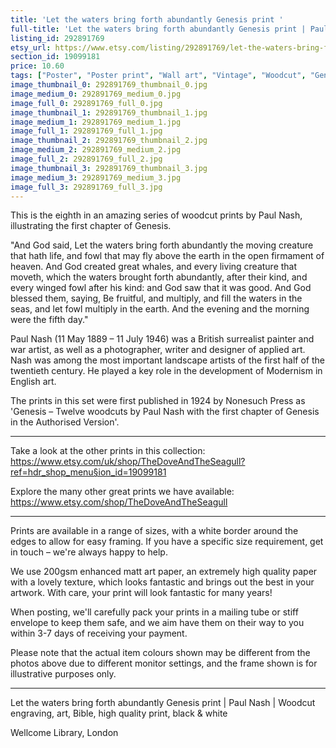 ```yaml
---
title: 'Let the waters bring forth abundantly Genesis print '
full-title: 'Let the waters bring forth abundantly Genesis print | Paul Nash |  Woodcut engraving, art, Bible, high quality print, black & white'
listing_id: 292891769
etsy_url: https://www.etsy.com/listing/292891769/let-the-waters-bring-forth-abundantly?utm_source=site&utm_medium=api&utm_campaign=api
section_id: 19099181
price: 10.60
tags: ["Poster", "Poster print", "Wall art", "Vintage", "Woodcut", "Genesis", "Black and white", "Bible", "Paul Nash", "Engraving", "Creation", "Modern art", "High quality print"]
image_thumbnail_0: 292891769_thumbnail_0.jpg
image_medium_0: 292891769_medium_0.jpg
image_full_0: 292891769_full_0.jpg
image_thumbnail_1: 292891769_thumbnail_1.jpg
image_medium_1: 292891769_medium_1.jpg
image_full_1: 292891769_full_1.jpg
image_thumbnail_2: 292891769_thumbnail_2.jpg
image_medium_2: 292891769_medium_2.jpg
image_full_2: 292891769_full_2.jpg
image_thumbnail_3: 292891769_thumbnail_3.jpg
image_medium_3: 292891769_medium_3.jpg
image_full_3: 292891769_full_3.jpg
---
```

This is the eighth in an amazing series of woodcut prints by Paul Nash, illustrating the first chapter of Genesis.

&quot;And God said, Let the waters bring forth abundantly the moving creature that hath life, and fowl that may fly above the earth in the open firmament of heaven. And God created great whales, and every living creature that moveth, which the waters brought forth abundantly, after their kind, and every winged fowl after his kind: and God saw that it was good. And God blessed them, saying, Be fruitful, and multiply, and fill the waters in the seas, and let fowl multiply in the earth. And the evening and the morning were the fifth day.&quot;

Paul Nash (11 May 1889 – 11 July 1946) was a British surrealist painter and war artist, as well as a photographer, writer and designer of applied art. Nash was among the most important landscape artists of the first half of the twentieth century. He played a key role in the development of Modernism in English art.

The prints in this set were first published in 1924 by Nonesuch Press as &#39;Genesis – Twelve woodcuts by Paul Nash with the first chapter of Genesis in the Authorised Version&#39;.

---

Take a look at the other prints in this collection: https://www.etsy.com/uk/shop/TheDoveAndTheSeagull?ref=hdr_shop_menu§ion_id=19099181

Explore the many other great prints we have available: https://www.etsy.com/shop/TheDoveAndTheSeagull

----

Prints are available in a range of sizes, with a white border around the edges to allow for easy framing. If you have a specific size requirement, get in touch – we&#39;re always happy to help.

We use 200gsm enhanced matt art paper, an extremely high quality paper with a lovely texture, which looks fantastic and brings out the best in your artwork. With care, your print will look fantastic for many years!

When posting, we&#39;ll carefully pack your prints in a mailing tube or stiff envelope to keep them safe, and we aim have them on their way to you within 3-7 days of receiving your payment.

Please note that the actual item colours shown may be different from the photos above due to different monitor settings, and the frame shown is for illustrative purposes only.

---

Let the waters bring forth abundantly Genesis print | Paul Nash |  Woodcut engraving, art, Bible, high quality print, black & white

Wellcome Library, London
